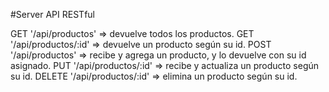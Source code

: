 #Server API RESTful

GET '/api/productos' => devuelve todos los productos.
GET '/api/productos/:id' => devuelve un producto según su id.
POST '/api/productos' => recibe y agrega un producto, y lo devuelve con su id asignado.
PUT '/api/productos/:id' => recibe y actualiza un producto según su id.
DELETE '/api/productos/:id' => elimina un producto según su id.
